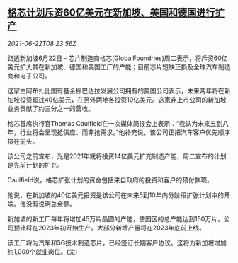 <!--1624350663000-->
[格芯计划斥资60亿美元在新加坡、美国和德国进行扩产](https://cn.reuters.com/article/global-foundries-chip-production-0622-idCNKCS2DY0OP)
------

<div><i>2021-06-22T08:23:56Z</i></div><p>路透新加坡6月22日 - 芯片制造商格芯(GlobalFoundries)周二表示，将斥资60亿美元扩大其在新加坡、德国和美国工厂的产能；目前芯片短缺正损及全球汽车制造商和电子公司。</p><p>这家由阿布扎比国有基金穆巴达拉发展公司拥有的美国公司表示，未来两年将在新加坡投资超过40亿美元，在另外两地各投资10亿美元。这家非上市公司的新加坡业务贡献了约三分之一的营收。</p><p>格芯首席执行官Thomas Caulfield在一次媒体简报会上表示：“我认为未来五到八年，行业将会呈现抢供应、而非抢需求。”他补充说，该公司正把汽车客户优先顺序排在前头。</p><p>该公司之前宣布，光是2021年就将投资14亿美元扩充制造产能，周二宣布的计划是先前计划的扩充。</p><p>Caulfield说，格芯扩张计划的资金包括来自政府的投资和客户的预付款项。</p><p>他说，在新加坡的40亿美元投资是该公司在未来5到10年内分阶段扩张计划中的开端。他没有说明总金额。</p><p>新加坡的新工厂每年将增加45万片晶圆的产能，使园区的总产能达到150万片，公司预计将在2023年初开始生产。大部分新增产量将在2023年底前上线。</p><p>该工厂将为汽车和5G技术制造芯片，已经签订长期客户协议。这将为新加坡增加约1,000个就业岗位。(完)</p>
